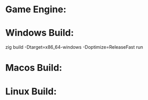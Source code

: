 # Game Engine:

# Windows Build:
zig build -Dtarget=x86_64-windows -Doptimize=ReleaseFast run

# Macos Build:

# Linux Build:
